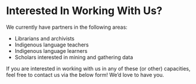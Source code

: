 # Interested In Working With Us?

We currently have partners in the following areas:

- Librarians and archivists
- Indigenous language teachers
- Indigenous language learners
- Scholars interested in mining and gathering data

If you are interested in working with us in any of these (or other) capacities, feel free to contact us via the below form! We’d love to have you.
